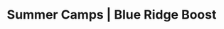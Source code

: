 ---
title: "Summer Camps | Blue Ridge Boost"
page_title: "Summer Camps for Rising Forth to Sixth Graders"
# meta description
description: 
draft: false
# content section
layout: "summer-camps-rising-4-6"
---
